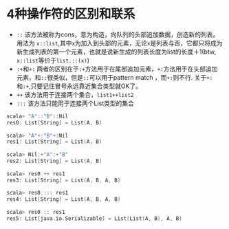 # 4种操作符的区别和联系

- `::` 该方法被称为cons，意为构造，向队列的头部追加数据，创造新的列表。用法为 `x::list`,其中`x`为加入到头部的元素，无论`x`是列表与否，它都只将成为新生成列表的第一个元素，也就是说新生成的列表长度为list的长度＋1(btw, `x::list`等价于`list.::(x)`)
- `:+`和`+:` 两者的区别在于`:+`方法用于在尾部追加元素，`+:`方法用于在头部追加元素，和`::`很类似，但是`::`可以用于pattern match ，而`+:`则不行. 关于`+:`和`:+`,只要记住冒号永远靠近集合类型就OK了。
- `++` 该方法用于连接两个集合，`list1++list2`
- `:::` 该方法只能用于连接两个List类型的集合

```scala
scala> "A"::"B"::Nil
res0: List[String] = List(A, B)
 
scala> "A"+:"B"+:Nil
res1: List[String] = List(A, B)
 
scala> Nil:+"A":+"B"
res2: List[String] = List(A, B)
 
scala> res0 ++ res1
res3: List[String] = List(A, B, A, B)
 
scala> res0 ::: res1
res4: List[String] = List(A, B, A, B)
 
scala> res0 :: res1
res5: List[java.io.Serializable] = List(List(A, B), A, B)

```

